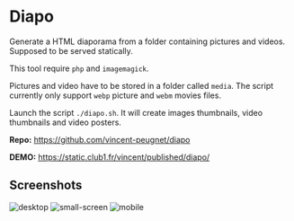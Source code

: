 Diapo
=====

Generate a HTML diaporama from a folder containing pictures and videos. Supposed to be served statically.

This tool require `php` and `imagemagick`.

Pictures and video have to be stored in a folder called `media`. The script currently only support `webp` picture and `webm` movies files.

Launch the script `./diapo.sh`. It will create images thumbnails, video thumbnails and video posters.

**Repo:** <https://github.com/vincent-peugnet/diapo>

**DEMO:** <https://static.club1.fr/vincent/published/diapo/>

Screenshots
-----------

![desktop](https://static.club1.fr/vincent/published/diapo/desktop.webp)
![small-screen](https://static.club1.fr/vincent/published/diapo/small-screen.webp)
![mobile](https://static.club1.fr/vincent/published/diapo/mobile.webp)
